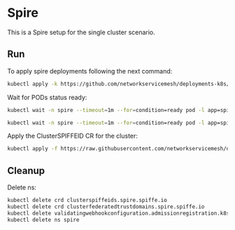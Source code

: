 # Spire

This is a Spire setup for the single cluster scenario.

## Run

To apply spire deployments following the next command:
```bash
kubectl apply -k https://github.com/networkservicemesh/deployments-k8s/examples/spire/single_cluster?ref=dc76748519afd5e2c754d34d3dbd33d2f043568b
```

Wait for PODs status ready:
```bash
kubectl wait -n spire --timeout=1m --for=condition=ready pod -l app=spire-server
```
```bash
kubectl wait -n spire --timeout=1m --for=condition=ready pod -l app=spire-agent
```

Apply the ClusterSPIFFEID CR for the cluster:
```bash
kubectl apply -f https://raw.githubusercontent.com/networkservicemesh/deployments-k8s/dc76748519afd5e2c754d34d3dbd33d2f043568b/examples/spire/single_cluster/clusterspiffeid-template.yaml
```

## Cleanup

Delete ns:
```bash
kubectl delete crd clusterspiffeids.spire.spiffe.io
kubectl delete crd clusterfederatedtrustdomains.spire.spiffe.io
kubectl delete validatingwebhookconfiguration.admissionregistration.k8s.io/spire-controller-manager-webhook
kubectl delete ns spire
```

